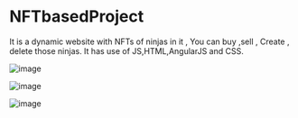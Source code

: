 # NFTbasedProject
It is a dynamic website with NFTs of ninjas in it , You can buy ,sell , Create , delete those ninjas. It has use of JS,HTML,AngularJS and CSS.


![image](https://github.com/Vanshmightknow/NFTbasedProject/assets/148002716/b3608ec4-baa0-4684-8ce3-6e1bbb8d6272)

![image](https://github.com/Vanshmightknow/NFTbasedProject/assets/148002716/d5f98010-29fe-4735-8078-15629641b106)

![image](https://github.com/Vanshmightknow/NFTbasedProject/assets/148002716/485fca91-457f-4238-896d-88f00ee278d0)
